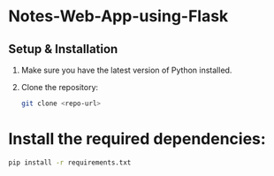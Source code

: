 # Notes-Web-App-using-Flask

## Setup & Installation

1. Make sure you have the latest version of Python installed.

2. Clone the repository:
   ```sh
   git clone <repo-url>

# Install the required dependencies:

```sh
pip install -r requirements.txt








